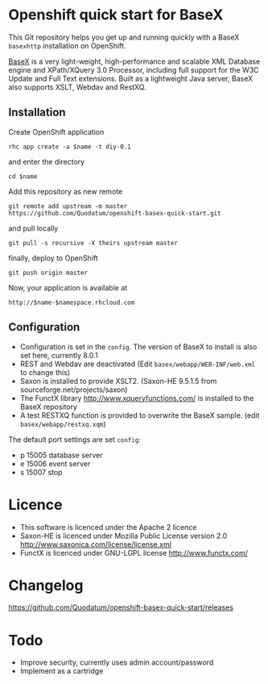# Openshift quick start for BaseX
This Git repository helps you get up and running quickly with 
a BaseX `basexhttp` installation on OpenShift.
 
[BaseX](http://basex.org/) is a very light-weight, high-performance and scalable
 XML Database engine and XPath/XQuery 3.0 Processor, 
 including full support for the W3C Update and Full Text extensions.
Built as a lightweight Java server, BaseX also supports XSLT, Webdav and RestXQ.
  
## Installation

Create OpenShift application

	rhc app create -a $name -t diy-0.1

and enter the directory

	cd $name

Add this repository as new remote

	git remote add upstream -m master https://github.com/Quodatum/openshift-basex-quick-start.git
and pull locally

	git pull -s recursive -X theirs upstream master

finally, deploy to OpenShift

	git push origin master

Now, your application is available at

	http://$name-$namespace.rhcloud.com

## Configuration

* Configuration is set in the `config`. 
The version of BaseX to install is also set here, currently 8.0.1 
* REST and Webdav are deactivated (Edit `basex/webapp/WEB-INF/web.xml` to change this)
* Saxon is installed to provide XSLT2. (Saxon-HE 9.5.1.5 from sourceforge.net/projects/saxon)
* The FunctX library http://www.xqueryfunctions.com/ is installed to the BaseX repository
* A test RESTXQ function is provided to overwrite the BaseX sample. (edit `basex/webapp/restxq.xqm`)   

The default port settings are set `config`:
* p 15005 database server
* e 15006 event server
* s 15007 stop

# Licence
* This software is licenced under the Apache 2 licence
* Saxon-HE is licenced under Mozilla Public License version 2.0 http://www.saxonica.com/license/license.xml
* FunctX is licenced under GNU-LGPL license http://www.functx.com/


# Changelog
https://github.com/Quodatum/openshift-basex-quick-start/releases

# Todo
* Improve security, currently uses admin account/password
* Implement as a cartridge 
